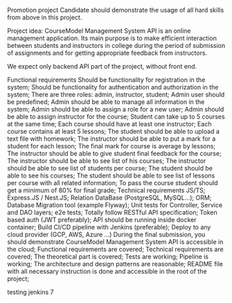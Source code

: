 Promotion project
Candidate should demonstrate the usage of all hard skills from above in this project.

Project idea: CourseModel Management System API is an online management application. Its main purpose is to make efficient interaction between students and instructors in college during the period of submission of assignments and for getting appropriate feedback from instructors.

We expect only backend API part of the project, without front end.

Functional requirements
Should be functionality for registration in the system;
Should be functionality for authentication and authorization in the system;
There are three roles: admin, instructor, student;
Admin user should be predefined;
Admin should be able to manage all information in the system;
Admin should be able to assign a role for a new user;
Admin should be able to assign instructor for the course;
Student can take up to 5 courses at the same time;
Each course should have at least one instructor;
Each course contains at least 5 lessons;
The student should be able to upload a text file with homework;
The instructor should be able to put a mark for a student for each lesson;
The final mark for course is average by lessons;
The instructor should be able to give student final feedback for the course;
The instructor should be able to see list of his courses;
The instructor should be able to see list of students per course;
The student should be able to see his courses;
The student should be able to see list of lessons per course with all related information;
To pass the course student should get a minimum of 80% for final grade;
Technical requirements
JS/TS;
Express.JS / Nest.JS;
Relation DataBase (PostgreSQL, MySQL...);
ORM;
Database Migration tool (example Flyway);
Unit tests for Controller, Service and DAO layers;
e2e tests;
Totally follow RESTful API specification;
Token based auth (JWT preferably);
API should be running inside docker container;
Build CI/CD pipeline with Jenkins (preferable);
Deploy to any cloud provider (GCP, AWS, Azure ...)
During the final submission, you should demonstrate
CourseModel Management System API is accessible in the cloud;
Functional requirements are covered;
Technical requirements are covered;
The theoretical part is covered;
Tests are working;
Pipeline is working;
The architecture and design patterns are reasonable;
README file with all necessary instruction is done and accessible in the root of the project;

testing jenkins 7